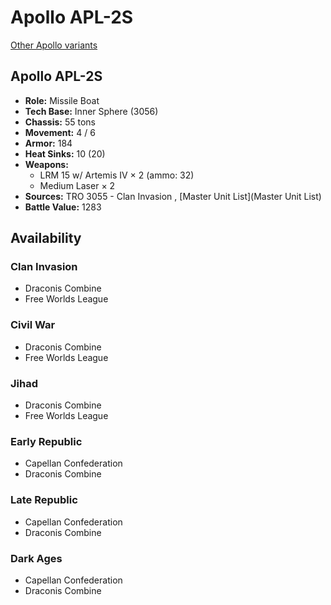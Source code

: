# Apollo APL-2S 

[Other Apollo variants](../apollo.md) 

## Apollo APL-2S 

- **Role:** Missile Boat 
- **Tech Base:** Inner Sphere (3056) 
- **Chassis:** 55 tons 
- **Movement:** 4 / 6 
- **Armor:** 184 
- **Heat Sinks:** 10 (20) 
- **Weapons:** 
  - LRM 15 w/ Artemis IV × 2 (ammo: 32) 
  - Medium Laser × 2 
- **Sources:** TRO 3055 - Clan Invasion , [Master Unit List](Master Unit List) 
- **Battle Value:** 1283 

## Availability 

### Clan Invasion 

- Draconis Combine 
- Free Worlds League 

### Civil War 

- Draconis Combine 
- Free Worlds League 

### Jihad 

- Draconis Combine 
- Free Worlds League 

### Early Republic 

- Capellan Confederation 
- Draconis Combine 

### Late Republic 

- Capellan Confederation 
- Draconis Combine 

### Dark Ages 

- Capellan Confederation 
- Draconis Combine 

